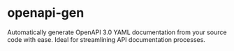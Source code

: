 # openapi-gen
Automatically generate OpenAPI 3.0 YAML documentation from your source code with ease. Ideal for streamlining API documentation processes.
